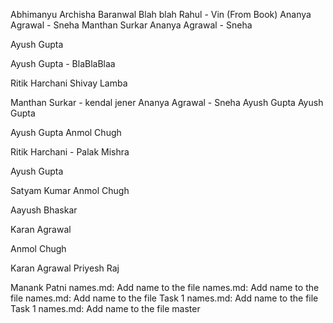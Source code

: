 Abhimanyu
Archisha Baranwal
Blah blah
Rahul - Vin (From Book)
Ananya Agrawal - Sneha
Manthan Surkar
Ananya Agrawal - Sneha

Ayush Gupta




Ayush Gupta - BlaBlaBlaa

Ritik Harchani
Shivay Lamba






Manthan Surkar - kendal jener
Ananya Agrawal - Sneha
Ayush Gupta
Ayush Gupta

Ayush Gupta
Anmol Chugh

Ritik Harchani - Palak Mishra

Ayush Gupta

Satyam Kumar
Anmol Chugh

Aayush Bhaskar



Karan Agrawal



Anmol Chugh


Karan Agrawal
Priyesh Raj

Manank Patni
names.md: Add name to the file
 names.md: Add name to the file
 names.md: Add name to the file
Task 1 names.md: Add name to the file
Task 1 names.md: Add name to the file
master
